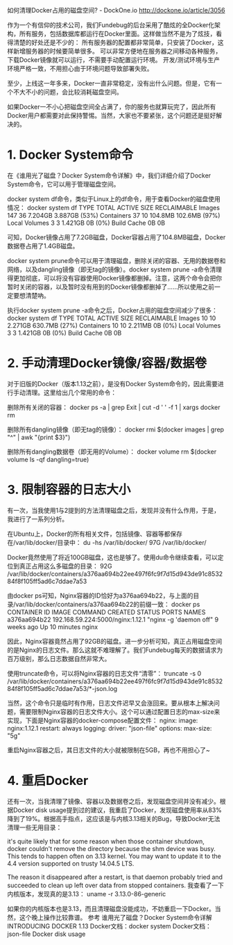 如何清理Docker占用的磁盘空间? - DockOne.io http://dockone.io/article/3056

作为一个有信仰的技术公司，我们Fundebug的后台采用了酷炫的全Docker化架构，所有服务，包括数据库都运行在Docker里面。这样做当然不是为了炫技，看得清楚的好处还是不少的：
所有服务器的配置都非常简单，只安装了Docker，这样新增服务器的时候要简单很多。
可以非常方便地在服务器之间移动各种服务，下载Docker镜像就可以运行，不需要手动配置运行环境。
开发/测试环境与生产环境严格一致，不用担心由于环境问题导致部署失败。

至少，上线这一年多来，Docker一直非常稳定，没有出什么问题。但是，它有一个不大不小的问题，会比较消耗磁盘空间。

如果Docker一不小心把磁盘空间全占满了，你的服务也就算玩完了，因此所有Docker用户都需要对此保持警惕。当然，大家也不要紧张，这个问题还是挺好解决的。
# 1. Docker System命令
在《谁用光了磁盘？Docker System命令详解》中，我们详细介绍了Docker System命令，它可以用于管理磁盘空间。

docker system df命令，类似于Linux上的df命令，用于查看Docker的磁盘使用情况：
docker system df
TYPE                TOTAL               ACTIVE              SIZE                RECLAIMABLE
Images              147                 36                  7.204GB             3.887GB (53%)
Containers          37                  10                  104.8MB             102.6MB (97%)
Local Volumes       3                   3                   1.421GB             0B (0%)
Build Cache                                                 0B                  0B

可知，Docker镜像占用了7.2GB磁盘，Docker容器占用了104.8MB磁盘，Docker数据卷占用了1.4GB磁盘。

docker system prune命令可以用于清理磁盘，删除关闭的容器、无用的数据卷和网络，以及dangling镜像（即无tag的镜像）。docker system prune -a命令清理得更加彻底，可以将没有容器使用Docker镜像都删掉。注意，这两个命令会把你暂时关闭的容器，以及暂时没有用到的Docker镜像都删掉了……所以使用之前一定要想清楚吶。

执行docker system prune -a命令之后，Docker占用的磁盘空间减少了很多：
docker system df
TYPE                TOTAL               ACTIVE              SIZE                RECLAIMABLE
Images              10                  10                  2.271GB             630.7MB (27%)
Containers          10                  10                  2.211MB             0B (0%)
Local Volumes       3                   3                   1.421GB             0B (0%)
Build Cache                                                 0B                  0B

# 2. 手动清理Docker镜像/容器/数据卷
对于旧版的Docker（版本1.13之前），是没有Docker System命令的，因此需要进行手动清理。这里给出几个常用的命令：

删除所有关闭的容器：
docker ps -a | grep Exit | cut -d ' ' -f 1 | xargs docker rm

删除所有dangling镜像（即无tag的镜像）：
docker rmi $(docker images | grep "^<none>" | awk "{print $3}")

删除所有dangling数据卷（即无用的Volume）：
docker volume rm $(docker volume ls -qf dangling=true)

# 3. 限制容器的日志大小
有一次，当我使用1与2提到的方法清理磁盘之后，发现并没有什么作用，于是，我进行了一系列分析。

在Ubuntu上，Docker的所有相关文件，包括镜像、容器等都保存在/var/lib/docker/目录中：
du -hs /var/lib/docker/
97G /var/lib/docker/

Docker竟然使用了将近100GB磁盘，这也是够了。使用du命令继续查看，可以定位到真正占用这么多磁盘的目录：
92G  /var/lib/docker/containers/a376aa694b22ee497f6fc9f7d15d943de91c853284f8f105ff5ad6c7ddae7a53

由docker ps可知，Nginx容器的ID恰好为a376aa694b22，与上面的目录/var/lib/docker/containers/a376aa694b22的前缀一致：
docker ps
CONTAINER ID        IMAGE                                       COMMAND                  CREATED             STATUS              PORTS               NAMES
a376aa694b22        192.168.59.224:5000/nginx:1.12.1            "nginx -g 'daemon off"   9 weeks ago         Up 10 minutes                           nginx

因此，Nginx容器竟然占用了92GB的磁盘。进一步分析可知，真正占用磁盘空间的是Nginx的日志文件。那么这就不难理解了。我们Fundebug每天的数据请求为百万级别，那么日志数据自然非常大。

使用truncate命令，可以将Nginx容器的日志文件“清零”：
truncate -s 0 /var/lib/docker/containers/a376aa694b22ee497f6fc9f7d15d943de91c853284f8f105ff5ad6c7ddae7a53/*-json.log

当然，这个命令只是临时有作用，日志文件迟早又会涨回来。要从根本上解决问题，需要限制Nginx容器的日志文件大小。这个可以通过配置日志的max-size来实现，下面是Nginx容器的docker-compose配置文件：
nginx:
image: nginx:1.12.1
restart: always
logging:
driver: "json-file"
options:
  max-size: "5g"

重启Nginx容器之后，其日志文件的大小就被限制在5GB，再也不用担心了~

# 4. 重启Docker
还有一次，当我清理了镜像、容器以及数据卷之后，发现磁盘空间并没有减少。根据Docker disk usage提到过的建议，我重启了Docker，发现磁盘使用率从83%降到了19%。根据高手指点，这应该是与内核3.13相关的Bug，导致Docker无法清理一些无用目录：

it's quite likely that for some reason when those container shutdown, docker couldn't remove the directory because the shm device was busy. This tends to happen often on 3.13 kernel. You may want to update it to the 4.4 version supported on trusty 14.04.5 LTS.


The reason it disappeared after a restart, is that daemon probably tried and succeeded to clean up left over data from stopped containers.
我查看了一下内核版本，发现真的是3.13：
uname -r
3.13.0-86-generic

如果你的内核版本也是3.13，而且清理磁盘没能成功，不妨重启一下Docker。当然，这个晚上操作比较靠谱。
参考
谁用光了磁盘？Docker System命令详解
INTRODUCING DOCKER 1.13
Docker文档：docker system
Docker文档：json-file
Docker disk usage